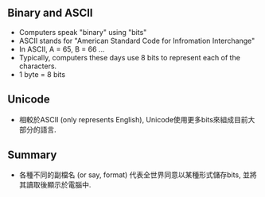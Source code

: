 ## Binary and ASCII
- Computers speak "binary" using "bits"
- ASCII stands for "American Standard Code for Infromation Interchange"
- In ASCII, A = 65, B = 66 ...
- Typically, computers these days use 8 bits to represent each of the characters.
- 1 byte = 8 bits

## Unicode
- 相較於ASCII (only represents English), Unicode使用更多bits來組成目前大部分的語言.

## Summary
- 各種不同的副檔名 (or say, format) 代表全世界同意以某種形式儲存bits, 並將其讀取後顯示於電腦中.